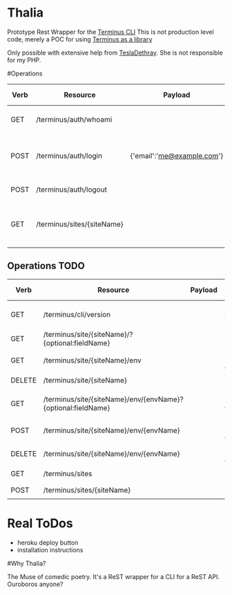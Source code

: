 # Thalia

Prototype Rest Wrapper for the [Terminus CLI](https://github.com/pantheon-systems/terminus)
This is not production level code, merely a POC for using [Terminus as a library](https://github.com/pantheon-systems/terminus/blob/master/docs/Terminus.md)

Only possible with extensive help from [TeslaDethray](TeslaDethray). She is not responsible for my PHP.

#Operations

|Verb|Resource|Payload|Terminus Command|Notes|
|--------|----|-------|----------------|-----|
|GET|/terminus/auth/whoami||`terminus auth whoami`|Returns logged in user information|
|POST|/terminus/auth/login|{'email':'me@example.com'}|`terminus auth login`|Set `TERMINUS_TOKEN` environment variable with your token|
|POST|/terminus/auth/logout||`terminus auth logout`||
|GET|/terminus/sites/{siteName}||`terminus sites list --name`|This is potentially very slow. Might need a callback|

## Operations TODO
|Verb|Resource|Payload|Terminus Command|Notes|
|--------|----|-------|----------------|-----|
|GET|/terminus/cli/version||`terminus cli version`|Returns terminus version|
|GET|/terminus/site/{siteName}/?{optional:fieldName}||`terminus site info`||
|GET|/terminus/site/{siteName}/env||`terminus site environments`||
|DELETE|/terminus/site/{siteName}||`terminus site delete`||
|GET|/terminus/site/{siteName}/env/{envName}?{optional:fieldName}||`terminus site environment-info`||
|POST|/terminus/site/{siteName}/env/{envName}||`terminus site create-env`||
|DELETE|/terminus/site/{siteName}/env/{envName}||`terminus site delete-env`||
|GET|/terminus/sites||`terminus sites list`||
|POST|/terminus/sites/{siteName}||`terminus sites create`||

# Real ToDos
* heroku deploy button
* installation instructions

#Why Thalia?

The Muse of comedic poetry. It's a ReST wrapper for a CLI for a ReST API. Ouroboros anyone?
